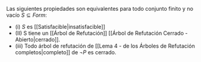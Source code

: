 Las siguientes propiedades son equivalentes para todo conjunto finito y no vacío $S\subseteq Form$:
- (i) $S$ es [[Satisfacible|insatisfacible]] 
- (II) S tiene un [[Árbol de Refutación]] [[Árbol de Refutación Cerrado - Abierto|cerrado]].
- (iii) Todo árbol de refutación de [[Lema 4 - de los Árboles de Refutación completos|completo]] de $\neg P$ es cerrado.
